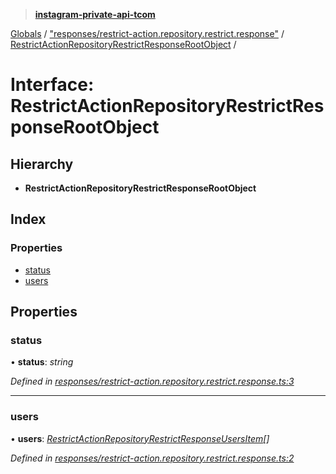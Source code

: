 > **[instagram-private-api-tcom](../README.md)**

[Globals](../README.md) / ["responses/restrict-action.repository.restrict.response"](../modules/_responses_restrict_action_repository_restrict_response_.md) / [RestrictActionRepositoryRestrictResponseRootObject](_responses_restrict_action_repository_restrict_response_.restrictactionrepositoryrestrictresponserootobject.md) /

# Interface: RestrictActionRepositoryRestrictResponseRootObject

## Hierarchy

* **RestrictActionRepositoryRestrictResponseRootObject**

## Index

### Properties

* [status](_responses_restrict_action_repository_restrict_response_.restrictactionrepositoryrestrictresponserootobject.md#status)
* [users](_responses_restrict_action_repository_restrict_response_.restrictactionrepositoryrestrictresponserootobject.md#users)

## Properties

###  status

• **status**: *string*

*Defined in [responses/restrict-action.repository.restrict.response.ts:3](https://github.com/cuonglnhust/instagram-private-api-tcom/blob/3e16058/src/responses/restrict-action.repository.restrict.response.ts#L3)*

___

###  users

• **users**: *[RestrictActionRepositoryRestrictResponseUsersItem](_responses_restrict_action_repository_restrict_response_.restrictactionrepositoryrestrictresponseusersitem.md)[]*

*Defined in [responses/restrict-action.repository.restrict.response.ts:2](https://github.com/cuonglnhust/instagram-private-api-tcom/blob/3e16058/src/responses/restrict-action.repository.restrict.response.ts#L2)*